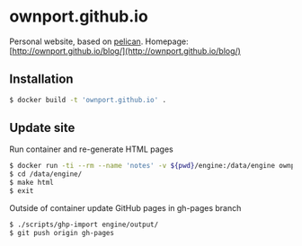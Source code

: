 # ownport.github.io

Personal website, based on [pelican](http://blog.getpelican.com/). Homepage: [http://ownport.github.io/blog/](http://ownport.github.io/blog/)


## Installation

```sh
$ docker build -t 'ownport.github.io' .
```

## Update site

Run container and re-generate HTML pages

```sh
$ docker run -ti --rm --name 'notes' -v ${pwd}/engine:/data/engine ownport.github.io
$ cd /data/engine/
$ make html
$ exit
```

Outside of container update GitHub pages in gh-pages branch

```sh
$ ./scripts/ghp-import engine/output/
$ git push origin gh-pages 
```


